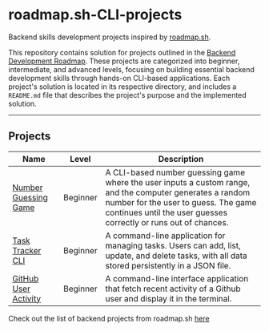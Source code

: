 # roadmap.sh-CLI-projects
Backend skills development projects inspired by [roadmap.sh](https://roadmap.sh).

This repository contains solution for projects outlined in the [Backend Development Roadmap](https://roadmap.sh/backend). These projects are categorized into beginner, intermediate, and advanced levels, focusing on building essential backend development skills through hands-on CLI-based applications.
Each project's solution is located in its respective directory, and includes a `README.md` file that describes the project's purpose and the implemented solution.

---

## Projects

| Name                                                                     | Level    | Description                                                                                                                                                                                                          |
|--------------------------------------------------------------------------|----------|----------------------------------------------------------------------------------------------------------------------------------------------------------------------------------------------------------------------|
| [Number Guessing Game](https://roadmap.sh/projects/number-guessing-game) | Beginner | A CLI-based number guessing game where the user inputs a custom range, and the computer generates a random number for the user to guess. The game continues until the user guesses correctly or runs out of chances. | 
| [Task Tracker CLI](https://roadmap.sh/projects/task-tracker)             | Beginner | A command-line application for managing tasks. Users can add, list, update, and delete tasks, with all data stored persistently in a JSON file.                                                                      |
| [GitHub User Activity](https://roadmap.sh/projects/github-user-activity) | Beginner | A command-line interface application that fetch recent activity of a Github user and display it in the terminal.                                                                                                     |





Check out the list of backend projects from roadmap.sh [here](https://roadmap.sh/backend/projects)